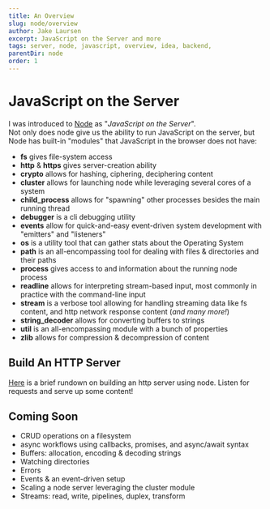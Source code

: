 ```yaml
---
title: An Overview
slug: node/overview
author: Jake Laursen
excerpt: JavaScript on the Server and more
tags: server, node, javascript, overview, idea, backend,
parentDir: node
order: 1
---
```


# JavaScript on the Server

I was introduced to [Node](https://nodejs.org/en/) as "_JavaScript on the Server_".  
Not only does node give us the ability to run JavaScript on the server, but Node has built-in "modules" that JavaScript in the browser does not have:

- **fs** gives file-system access
- **http** & **https** gives server-creation ability
- **crypto** allows for hashing, ciphering, deciphering content
- **cluster** allows for launching node while leveraging several cores of a system
- **child_process** allows for "spawning" other processes besides the main running thread
- **debugger** is a cli debugging utility
- **events** allow for quick-and-easy event-driven system development with "emitters" and "listeners"
- **os** is a utility tool that can gather stats about the Operating System
- **path** is an all-encompassing tool for dealing with files & directories and their paths
- **process** gives access to and information about the running node process
- **readline** allows for interpreting stream-based input, most commonly in practice with the command-line input
- **stream** is a verbose tool allowing for handling streaming data like fs content, and http network response content (_and many more!_)
- **string_decoder** allows for converting buffers to strings
- **util** is an all-encompassing module with a bunch of properties
- **zlib** allows for compression & decompression of content

## Build An HTTP Server

[Here](/http-server/about) is a brief rundown on building an http server using node. Listen for requests and serve up some content!

## Coming Soon

- CRUD operations on a filesystem
- async workflows using callbacks, promises, and async/await syntax
- Buffers: allocation, encoding & decoding strings
- Watching directories
- Errors
- Events & an event-driven setup
- Scaling a node server leveraging the cluster module
- Streams: read, write, pipelines, duplex, transform
